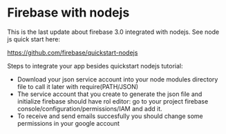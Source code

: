 # Firebase with nodejs

This is the last update about firebase 3.0 integrated with nodejs. 
See node js quick start here:

https://github.com/firebase/quickstart-nodejs

Steps to integrate your app besides quickstart nodejs tutorial:

  + Download your json service account into your node modules directory file to call it later with require(PATH/JSON)
  + The service account that you create to generate the json file and initialize firebase should have rol editor: go to your project firebase console/configuration/permissions/IAM and add it.
  + To receive and send emails succesfully you should change some permissions in your google account 


